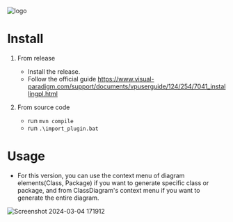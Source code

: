 ![logo](https://github.com/Peppo10/VPCodeGenerator/assets/131891564/12dc6547-7e9b-450f-bd82-47fcadb5df66)

# Install
1. From release
   * Install the release.
   * Follow the official guide https://www.visual-paradigm.com/support/documents/vpuserguide/124/254/7041_installingpl.html

2. From source code
   * run `mvn compile`
   * run `.\import_plugin.bat`
   

# Usage
* For this version, you can use the context menu of diagram elements(Class, Package) if you want to generate specific class or package, and from ClassDiagram's context menu if you want to generate the entire diagram.

![Screenshot 2024-03-04 171912](https://github.com/Peppo10/VPCodeGenerator/assets/131891564/5f3a347f-96a1-4196-88d9-34ac86f5ed3d)
